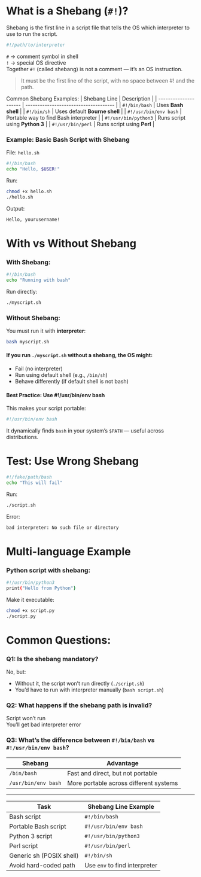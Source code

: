 # What is a Shebang (`#!`)?
Shebang is the first line in a script file that tells the OS which interpreter to use to run the script.
```bash
#!/path/to/interpreter
```
`#` → comment symbol in shell  
`!` → special OS directive  
Together `#!` (called shebang) is not a comment — it’s an OS instruction.  
> It must be the first line of the script, with no space between #! and the path.

Common Shebang Examples:
| Shebang Line          | Description                           |
| --------------------- | ------------------------------------- |
| `#!/bin/bash`         | Uses **Bash shell**                   |
| `#!/bin/sh`           | Uses default **Bourne shell**         |
| `#!/usr/bin/env bash` | Portable way to find Bash interpreter |
| `#!/usr/bin/python3`  | Runs script using **Python 3**        |
| `#!/usr/bin/perl`     | Runs script using **Perl**            |

### Example: Basic Bash Script with Shebang
File: `hello.sh`
```bash
#!/bin/bash
echo "Hello, $USER!"
```
Run:
```bash
chmod +x hello.sh
./hello.sh
```
Output:
```bash
Hello, yourusername!
```

# With vs Without Shebang
### With Shebang:
```bash
#!/bin/bash
echo "Running with bash"
```
Run directly:
```bash
./myscript.sh
```

###  Without Shebang:
You must run it with **interpreter**:
```bash
bash myscript.sh
```
#### If you run `./myscript.sh` without a shebang, the OS might:
- Fail (no interpreter)
- Run using default shell (e.g., `/bin/sh`)
- Behave differently (if default shell is not bash)

#### Best Practice: Use #!/usr/bin/env bash
This makes your script portable:
```bash
#!/usr/bin/env bash
```
It dynamically finds `bash` in your system’s `$PATH` — useful across distributions.

# Test: Use Wrong Shebang
```bash
#!/fake/path/bash
echo "This will fail"
```
Run:
```bash
./script.sh
```
Error:
```bash
bad interpreter: No such file or directory
```

# Multi-language Example
### Python script with shebang:
```bash
#!/usr/bin/python3
print("Hello from Python")
```
Make it executable:
```bash
chmod +x script.py
./script.py
```


# Common Questions:

### Q1: Is the shebang mandatory?
No, but:
- Without it, the script won’t run directly (`./script.sh`)
- You’d have to run with interpreter manually (`bash script.sh`)

### Q2: What happens if the shebang path is invalid?
Script won’t run  
You’ll get bad interpreter error  

### Q3: What’s the difference between `#!/bin/bash` vs `#!/usr/bin/env bash`?
| Shebang             | Advantage                              |
| ------------------- | -------------------------------------- |
| `/bin/bash`         | Fast and direct, but not portable      |
| `/usr/bin/env bash` | More portable across different systems |

-------------------------------------------------------------------------------------

| Task                     | Shebang Line Example          |
| ------------------------ | ----------------------------- |
| Bash script              | `#!/bin/bash`                 |
| Portable Bash script     | `#!/usr/bin/env bash`         |
| Python 3 script          | `#!/usr/bin/python3`          |
| Perl script              | `#!/usr/bin/perl`             |
| Generic sh (POSIX shell) | `#!/bin/sh`                   |
| Avoid hard-coded path    | Use `env` to find interpreter |














